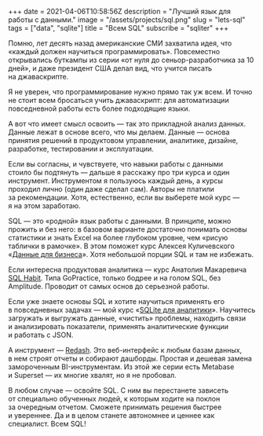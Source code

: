 +++
date = 2021-04-06T10:58:56Z
description = "Лучший язык для работы с данными."
image = "/assets/projects/sql.png"
slug = "lets-sql"
tags = ["data", "sqlite"]
title = "Всем SQL"
subscribe = "sqliter"
+++

Помню, лет десять назад американские СМИ захватила идея, что «каждый должен научиться программировать». Повсеместно открывались буткампы из серии «от нуля до сеньор-разработчика за 10 дней», и даже президент США делал вид, что учится писать на джаваскрипте.

Я не уверен, что программирование нужно прямо так уж всем. И точно не стоит всем бросаться учить джаваскрипт: для автоматизации повседневной работы есть более подходящие языки.

А вот что имеет смысл освоить — так это прикладной анализ данных. Данные лежат в основе всего, что мы делаем. Данные — основа принятия решений в продуктовом управлении, аналитике, дизайне, разработке, тестировании и эксплуатации.

Если вы согласны, и чувствуете, что навыки работы с данными стоило бы подтянуть — дальше я расскажу про три курса и один инструмент. Инструментом я пользуюсь каждый день, а курсы проходил лично (один даже сделал сам). Авторы не платили за рекомендации. Хотя, естественно, если вы выберете мой курс — я на этом заработаю.

SQL — это «родной» язык работы с данными. В принципе, можно прожить и без него: в базовом варианте достаточно понимать основы статистики и знать Excel на более глубоком уровне, чем «рисую таблички в рамочке». В этом поможет курс Алексея Куличевского «[Данные для бизнеса](https://smysl.io/courses/data-1/)». Хотя небольшой порции SQL и там не избежать.

Если интересна продуктовая аналитика — курс Анатолия Макаревича [SQL Habit](https://www.sqlhabit.com/). Типа GoPractice, только бодрее и на голом SQL, без Amplitude. Проводит от самых основ до серьезной работы.

Если уже знаете основы SQL и хотите научиться применять его в повседневных задачах — мой курс «[SQLite для аналитики](/sqlite-course/)». Научитесь загружать и выгружать данные, «чистить» проблемы, находить связи и анализировать показатели, применять аналитические функции и работать с JSON.

А инструмент — [Redash](https://redash.io/). Это веб-интерфейс к любым базам данных, в нем строят отчеты и собирают дашборды. Простая и дешевая замена замороченным BI-инструментам. Из этой же серии есть Metabase и Superset — их многие хвалят, но я не пробовал.

В любом случае — освойте SQL. С ним вы перестанете зависеть от специально обученных людей, к которым ходите на поклон за очередным отчетом. Сможете принимать решения быстрее и увереннее. Да и в целом станете автономнее и ценнее как специалист. Всем SQL!
